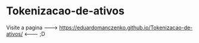 # Tokenizacao-de-ativos


Visite a pagina ---> https://eduardomanczenko.github.io/Tokenizacao-de-ativos/ <--- ;D
